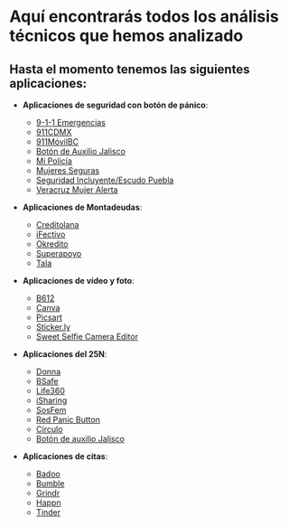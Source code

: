 # Aquí encontrarás todos los análisis técnicos que hemos analizado

## Hasta el momento tenemos las siguientes aplicaciones:
- **Aplicaciones de seguridad con botón de pánico**:
    - [9-1-1 Emergencias](https://docs.datavoros.org/01-apps-de-seguridad/9-1-1Emergencias/911emergencias/)
    - [911CDMX](https://docs.datavoros.org/01-apps-de-seguridad/911CDMX/911cdmx/) 
    - [911MóvilBC](https://docs.datavoros.org/01-apps-de-seguridad/911MovilBC/911movilbc/)
    - [Botón de Auxilio Jalisco](https://docs.datavoros.org/01-apps-de-seguridad/boton-auxilio-jalisco/boton-de-auxilio-jalisco/)
    - [Mi Policía](https://docs.datavoros.org/01-apps-de-seguridad/mi-policia/mi-policia/)
    - [Mujeres Seguras](https://docs.datavoros.org/01-apps-de-seguridad/mujeres-seguras/mujeres-seguras/)
    - [Seguridad Incluyente/Escudo Puebla](https://docs.datavoros.org/01-apps-de-seguridad/seguridad-incluyente-escudo-puebla/seguridad-incluyente-escudo-puebla/)
    - [Veracruz Mujer Alerta](https://docs.datavoros.org/01-apps-de-seguridad/mujer-alerta-veracruz/mujer-alerta-veracruz/)
- **Aplicaciones de Montadeudas**:
    - [Creditolana](https://docs.datavoros.org/03-apps-de-montadeudas/creditolana/creditolana/)
    - [iFectivo](https://docs.datavoros.org/03-apps-de-montadeudas/ifectivo/ifectivo/)
    - [Okredito](https://docs.datavoros.org/03-apps-de-montadeudas/okredito/okredito/)
    - [Superapoyo](https://docs.datavoros.org/03-apps-de-montadeudas/superapoyo/superapoyo/)
    - [Tala](https://docs.datavoros.org/03-apps-de-montadeudas/tala/tala/)
 - **Aplicaciones de vídeo y foto**:
    - [B612](https://docs.datavoros.org/02-apps-de-video-y-foto/b612/B612/)
    - [Canva](https://docs.datavoros.org/02-apps-de-video-y-foto/canva/canva/)
    - [Picsart](https://docs.datavoros.org/02-apps-de-video-y-foto/picsart/picsart/)
    - [Sticker.ly](https://docs.datavoros.org/02-apps-de-video-y-foto/stickerly/stickerly/)
    - [Sweet Selfie Camera Editor](https://docs.datavoros.org/02-apps-de-video-y-foto/sweetselfie-camera-editor/sweetselfie/)
     
- **Aplicaciones del 25N**:
    - [Donna](https://docs.datavoros.org/04-apps-de-25n/donna/donna/)
    - [BSafe](https://docs.datavoros.org/04-apps-de-25n/bsafe/bsafe/)
    - [Life360](https://docs.datavoros.org/04-apps-de-25n/life360/life360/)
    - [iSharing](https://docs.datavoros.org/04-apps-de-25n/isharing/isharing/)
    - [SosFem](https://docs.datavoros.org/04-apps-de-25n/sosfem/sosfem/)
    - [Red Panic Button](https://docs.datavoros.org/04-apps-de-25n/red-panic-button/red_panic_button/)
    - [Círculo](https://docs.datavoros.org/04-apps-de-25n/circulo/circulo/)
    - [Botón de auxilio Jalisco](https://docs.datavoros.org/04-apps-de-25n/boton-auxilio-escudo-urbano/boton-auxilio-escudo-urbano/)

- **Aplicaciones de citas**:
    - [Badoo](https://docs.datavoros.org/05-apps-de-citas/badoo/badoo/)
    - [Bumble](https://docs.datavoros.org/05-apps-de-citas/bumble/bumble/)
    - [Grindr](https://docs.datavoros.org/05-apps-de-citas/grindr/grindr/)
    - [Happn](https://docs.datavoros.org/05-apps-de-citas/happn/happn/)
    - [Tinder](https://docs.datavoros.org/05-apps-de-citas/tinder/tinder/)